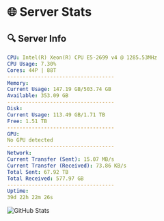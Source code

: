 # 🌐 Server Stats
## 🔍 Server Info
```yaml
CPU: Intel(R) Xeon(R) CPU E5-2699 v4 @ 1285.53MHz
CPU Usage: 7.30%
Cores: 44P | 88T
-----------------------------------
Memory:
Current Usage: 147.19 GB/503.74 GB
Available: 353.09 GB
-----------------------------------
Disk:
Current Usage: 113.49 GB/1.71 TB
Free: 1.51 TB
-----------------------------------
GPU:
No GPU detected
-----------------------------------
Network:
Current Transfer (Sent): 15.07 MB/s
Current Transfer (Received): 73.86 KB/s
Total Sent: 67.92 TB
Total Received: 577.97 GB
-----------------------------------
Uptime:
39d 22h 22m 26s
```
![GitHub Stats](https://img.shields.io/badge/Updated-2025-04-16_19:45:15-blue)